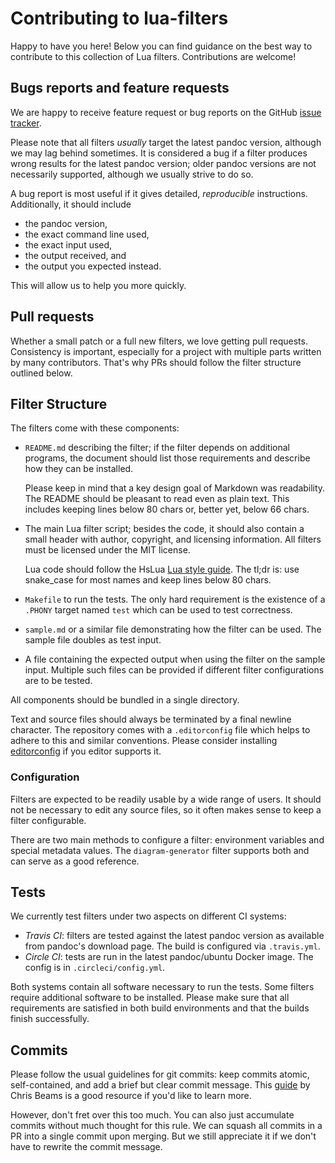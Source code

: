 Contributing to lua-filters
===========================

Happy to have you here! Below you can find guidance on the
best way to contribute to this collection of Lua filters.
Contributions are welcome!

Bugs reports and feature requests
---------------------------------

We are happy to receive feature request or bug reports on the
GitHub [issue tracker].

Please note that all filters *usually* target the latest pandoc
version, although we may lag behind sometimes. It is considered a
bug if a filter produces wrong results for the latest pandoc
version; older pandoc versions are not necessarily supported,
although we usually strive to do so.

A bug report is most useful if it gives detailed, *reproducible*
instructions. Additionally, it should include

  * the pandoc version,
  * the exact command line used,
  * the exact input used,
  * the output received, and
  * the output you expected instead.

This will allow us to help you more quickly.

Pull requests
-------------

Whether a small patch or a full new filters, we love getting pull
requests. Consistency is important, especially for a project with
multiple parts written by many contributors. That's why PRs should
follow the filter structure outlined below.

Filter Structure
----------------

The filters come with these components:

- `README.md` describing the filter; if the filter depends on
  additional programs, the document should list those requirements
  and describe how they can be installed.

  Please keep in mind that a key design goal of Markdown was
  readability. The README should be pleasant to read even as plain
  text. This includes keeping lines below 80 chars or, better yet,
  below 66 chars.

- The main Lua filter script; besides the code, it should also
  contain a small header with author, copyright, and licensing
  information. All filters must be licensed under the MIT license.

  Lua code should follow the HsLua [Lua style guide]. The
  tl;dr is: use snake_case for most names and keep lines below 80
  chars.

- `Makefile` to run the tests. The only hard requirement is the
  existence of a `.PHONY` target named `test` which can be used to
  test correctness.

- `sample.md` or a similar file demonstrating how the filter can
  be used. The sample file doubles as test input.

- A file containing the expected output when using the filter on
  the sample input. Multiple such files can be provided if
  different filter configurations are to be tested.

All components should be bundled in a single directory.

Text and source files should always be terminated by a final
newline character. The repository comes with a `.editorconfig`
file which helps to adhere to this and similar conventions. Please
consider installing [editorconfig](https://editorconfig.org) if
you editor supports it.

### Configuration

Filters are expected to be readily usable by a wide range of
users. It should not be necessary to edit any source files, so it
often makes sense to keep a filter configurable.

There are two main methods to configure a filter: environment
variables and special metadata values. The `diagram-generator`
filter supports both and can serve as a good reference.

Tests
-----

We currently test filters under two aspects on different CI
systems:

- *Travis CI*: filters are tested against the latest pandoc
  version as available from pandoc's download page. The build is
  configured via `.travis.yml`.
- *Circle CI*: tests are run in the latest pandoc/ubuntu Docker
  image. The config is in `.circleci/config.yml`.

Both systems contain all software necessary to run the tests. Some
filters require additional software to be installed. Please make
sure that all requirements are satisfied in both build
environments and that the builds finish successfully.

Commits
-------

Please follow the usual guidelines for git commits: keep commits
atomic, self-contained, and add a brief but clear commit message.
This [guide](https://chris.beams.io/posts/git-commit/) by Chris
Beams is a good resource if you'd like to learn more.

However, don't fret over this too much. You can also just
accumulate commits without much thought for this rule. We can
squash all commits in a PR into a single commit upon merging. But
we still appreciate it if we don't have to rewrite the commit
message.


[issue tracker]: https://github.com/pandoc/lua-filters/issues
[Lua style guide]: https://github.com/hslua/lua-style-guide
